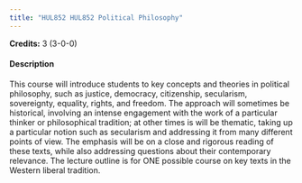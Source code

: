 ```yaml
---
title: "HUL852 HUL852 Political Philosophy"
---
```

**Credits:** 3 (3-0-0)

#### Description
This course will introduce students to key concepts and theories in political philosophy, such as justice, democracy, citizenship, secularism, sovereignty, equality, rights, and freedom. The approach will sometimes be historical, involving an intense engagement with the work of a particular thinker or philosophical tradition; at other times is will be thematic, taking up a particular notion such as secularism and addressing it from many different points of view. The emphasis will be on a close and rigorous reading of these texts, while also addressing questions about their contemporary relevance. The lecture outline is for ONE possible course on key texts in the Western liberal tradition.